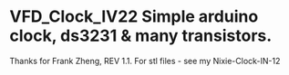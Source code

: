 # VFD_Clock_IV22 Simple arduino clock, ds3231 & many transistors.
Thanks for Frank Zheng, REV 1.1.
For stl files - see my Nixie-Clock-IN-12
